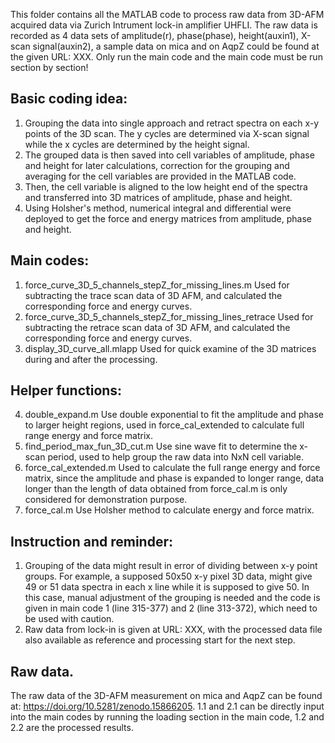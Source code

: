 This folder contains all the MATLAB code to process raw data from 3D-AFM acquired data via Zurich Intrument lock-in amplifier UHFLI.
The raw data is recorded as 4 data sets of amplitude(r), phase(phase), height(auxin1), X-scan signal(auxin2), a sample data on mica and on AqpZ could be found at the given URL: XXX.
Only run the main code and the main code must be run section by section!

## Basic coding idea:
1. Grouping the data into single approach and retract spectra on each x-y points of the 3D scan. The y cycles are determined via X-scan signal while the x cycles are determined by the height signal.
2. The grouped data is then saved into cell variables of amplitude, phase and height for later calculations, correction for the grouping and averaging for the cell variables are provided in the MATLAB code.
3. Then, the cell variable is aligned to the low height end of the spectra and transferred into 3D matrices of amplitude, phase and height.
4. Using Holsher's method, numerical integral and differential were deployed to get the force and energy matrices from amplitude, phase and height.


## Main codes:
1. force_curve_3D_5_channels_stepZ_for_missing_lines.m
   Used for subtracting the trace scan data of 3D AFM, and calculated the corresponding force and energy curves.
2. force_curve_3D_5_channels_stepZ_for_missing_lines_retrace
   Used for subtracting the retrace scan data of 3D AFM, and calculated the corresponding force and energy curves.
3. display_3D_curve_all.mlapp
   Used for quick examine of the 3D matrices during and after the processing.


## Helper functions:
4. double_expand.m
	Use double exponential to fit the amplitude and phase to larger height regions, used in force_cal_extended to calculate full range energy and force matrix.
5. find_period_max_fun_3D_cut.m
	Use sine wave fit to determine the x-scan period, used to help group the raw data into NxN cell variable.
6. force_cal_extended.m
	Used to calculate the full range energy and force matrix, since the amplitude and phase is expanded to longer range, data longer than the length of data obtained from force_cal.m is only considered for demonstration purpose.
7. force_cal.m
	Use Holsher method to calculate energy and force matrix.


## Instruction and reminder:
1. Grouping of the data might result in error of dividing between x-y point groups. For example, a supposed 50x50 x-y pixel 3D data, might give 49 or 51 data spectra in each x line while it is supposed to give 50. In this case, manual adjustment of the grouping is needed and the code is given in main code 1 (line 315-377) and 2 (line 313-372), which need to be used with caution.
2. Raw data from lock-in is given at URL: XXX, with the processed data file also available as reference and processing start for the next step.


## Raw data.
The raw data of the 3D-AFM measurement on mica and AqpZ can be found at: https://doi.org/10.5281/zenodo.15866205. 1.1 and 2.1 can be directly input into the main codes by running the loading section in the main code, 1.2 and 2.2 are the processed results.

